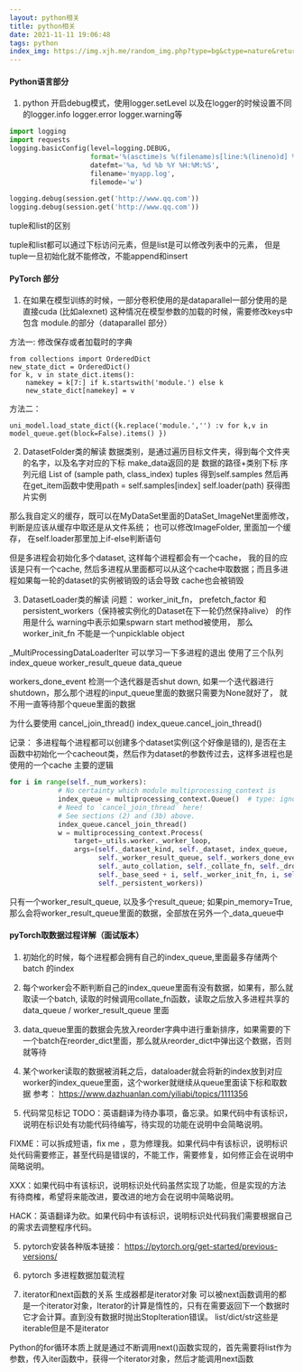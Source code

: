 ```yaml
---
layout: python相关
title: python相关
date: 2021-11-11 19:06:48
tags: python
index_img: https://img.xjh.me/random_img.php?type=bg&ctype=nature&return=302
---
```



#### Python语言部分
1. python 开启debug模式，使用logger.setLevel 以及在logger的时候设置不同的logger.info  logger.error  logger.warning等

``` python
import logging
import requests
logging.basicConfig(level=logging.DEBUG,
                    format='%(asctime)s %(filename)s[line:%(lineno)d] %(levelname)s %(message)s',
                    datefmt='%a, %d %b %Y %H:%M:%S',
                    filename='myapp.log',
                    filemode='w')
 
logging.debug(session.get('http://www.qq.com'))
logging.debug(session.get('http://www.qq.com'))

```


tuple和list的区别

tuple和list都可以通过下标访问元素，但是list是可以修改列表中的元素， 但是tuple一旦初始化就不能修改，不能append和insert


#### PyTorch 部分

1. 在如果在模型训练的时候，一部分卷积使用的是dataparallel一部分使用的是直接cuda (比如alexnet) 这种情况在模型参数的加载的时候，需要修改keys中包含 module.的部分（dataparallel 部分）

方法一:
修改保存或者加载时的字典
```
from collections import OrderedDict
new_state_dict = OrderedDict()
for k, v in state_dict.items():
    namekey = k[7:] if k.startswith('module.') else k
    new_state_dict[namekey] = v
```

方法二：
```
uni_model.load_state_dict({k.replace('module.','') :v for k,v in model_queue.get(block=False).items() })
```


2. DatasetFolder类的解读
数据类别，是通过遍历目标文件夹，得到每个文件夹的名字，以及名字对应的下标
make_data返回的是 数据的路径+类别下标 序列元组 List of (sample path, class_index) tuples 得到self.samples
然后再在get_item函数中使用path = self.samples[index] self.loader(path) 获得图片实例


那么我自定义的缓存，既可以在MyDataSet里面的DataSet_ImageNet里面修改，判断是应该从缓存中取还是从文件系统；
也可以修改ImageFolder, 里面加一个缓存， 在self.loader那里加上if-else判断语句

但是多进程会初始化多个dataset, 这样每个进程都会有一个cache， 我的目的应该是只有一个cache, 然后多进程从里面都可以从这个cache中取数据；而且多进程如果每一轮的dataset的实例被销毁的话会导致
cache也会被销毁


3. DatasetLoader类的解读
问题：
worker_init_fn， prefetch_factor 和persistent_workers（保持被实例化的Dataset在下一轮仍然保持alive） 的作用是什么
warning中表示如果spwarn start method被使用， 那么worker_init_fn 不能是一个unpicklable object

_MultiProcessingDataLoaderIter 可以学习一下多进程的退出
使用了三个队列 index_queue worker_result_queue data_queue

workers_done_event 检测一个迭代器是否shut down, 如果一个迭代器进行shutdown，那么那个进程的input_queue里面的数据只需要为None就好了， 就不用一直等待那个queue里面的数据

为什么要使用 cancel_join_thread()  index_queue.cancel_join_thread()

记录：
多进程每个进程都可以创建多个dataset实例(这个好像是错的), 是否在主函数中初始化一个cacheout类，然后作为dataset的参数传过去，这样多进程也是使用的一个cache
主要的逻辑

```python
for i in range(self._num_workers):
            # No certainty which module multiprocessing_context is
            index_queue = multiprocessing_context.Queue()  # type: ignore
            # Need to `cancel_join_thread` here!
            # See sections (2) and (3b) above.
            index_queue.cancel_join_thread()
            w = multiprocessing_context.Process(
                target=_utils.worker._worker_loop,
                args=(self._dataset_kind, self._dataset, index_queue,
                      self._worker_result_queue, self._workers_done_event,
                      self._auto_collation, self._collate_fn, self._drop_last,
                      self._base_seed + i, self._worker_init_fn, i, self._num_workers,
                      self._persistent_workers))
```
只有一个worker_result_queue, 以及多个result_queue; 如果pin_memory=True, 那么会将worker_result_queue里面的数据，全部放在另外一个_data_queue中

#### pyTorch取数据过程详解（面试版本）
1. 初始化的时候，每个进程都会拥有自己的index_queue,里面最多存储两个batch 的index
2. 每个worker会不断判断自己的index_queue里面有没有数据，如果有，那么就取读一个batch, 读取的时候调用collate_fn函数，读取之后放入多进程共享的data_queue / worker_result_queue 里面
3. data_queue里面的数据会先放入reorder字典中进行重新排序，如果需要的下一个batch在reorder_dict里面，那么就从reorder_dict中弹出这个数据，否则就等待
4. 某个worker读取的数据被消耗之后，dataloader就会将新的index放到对应worker的index_queue里面，这个worker就继续从queue里面读下标和取数据
参考：
https://www.dazhuanlan.com/yiliabi/topics/1111356


4. 代码常见标记
TODO：英语翻译为待办事项，备忘录。如果代码中有该标识，说明在标识处有功能代码待编写，待实现的功能在说明中会简略说明。

FIXME：可以拆成短语，fix me ，意为修理我。如果代码中有该标识，说明标识处代码需要修正，甚至代码是错误的，不能工作，需要修复，如何修正会在说明中简略说明。

XXX：如果代码中有该标识，说明标识处代码虽然实现了功能，但是实现的方法有待商榷，希望将来能改进，要改进的地方会在说明中简略说明。

HACK：英语翻译为砍。如果代码中有该标识，说明标识处代码我们需要根据自己的需求去调整程序代码。


5. pytorch安装各种版本链接：
https://pytorch.org/get-started/previous-versions/

6. pytorch 多进程数据加载流程


7. iterator和next函数的关系
生成器都是iterator对象
可以被next函数调用的都是一个iterator对象，Iterator的计算是惰性的，只有在需要返回下一个数据时它才会计算。直到没有数据时抛出StopIteration错误。
list/dict/str这些是iterable但是不是iterator

Python的for循环本质上就是通过不断调用next()函数实现的，首先需要将list作为参数，传入iter函数中，获得一个iterator对象，然后才能调用next函数
